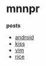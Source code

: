 # mnnpr

**posts**

- [android](/android.html)
- [kiss](/kiss.html)
- [vim](/vim.html)
- [rice](/rice.html)
